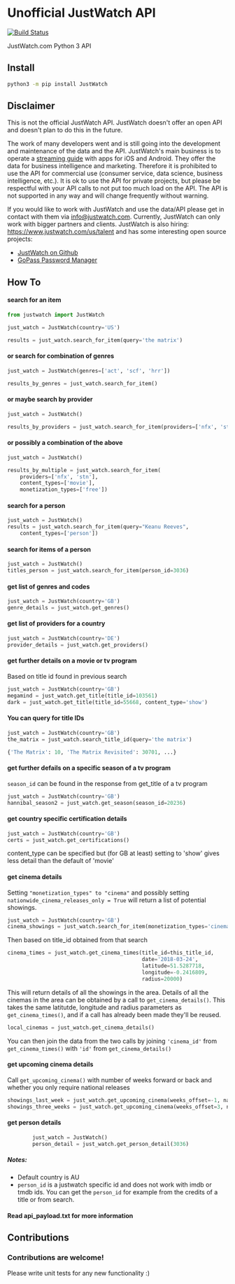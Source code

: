 # Unofficial JustWatch API
[![Build Status](https://travis-ci.com/dawoudt/JustWatchAPI.svg?branch=master)](https://travis-ci.com/dawoudt/JustWatchAPI)

JustWatch.com Python 3 API

## Install
```bash
python3 -m pip install JustWatch
```

##  Disclaimer
This is not the official JustWatch API. JustWatch doesn't offer an open API and doesn't plan to do this in the future.

The work of many developers went and is still going into the development and maintenance of the data and the API. JustWatch's main business is to operate a [streaming guide](https://www.justwatch.com/) with apps for iOS and Android. They offer the data for business intelligence and marketing. Therefore it is prohibited to use the API for commercial use (consumer service, data science, business intelligence, etc.). It is ok to use the API for private projects, but please be respectful with your API calls to not put too much load on the API. The API is not supported in any way and will change frequently without warning.

If you would like to work with JustWatch and use the data/API please get in contact with them via [info@justwatch.com](mailto:info@justwatch.com). Currently, JustWatch can only work with bigger partners and clients.
JustWatch is also hiring: https://www.justwatch.com/us/talent and has some interesting open source projects:

- [JustWatch on Github](https://github.com/justwatchcom)
- [GoPass Password Manager](https://github.com/gopasspw/gopass)

## How To
#### search for an item
```python
from justwatch import JustWatch

just_watch = JustWatch(country='US')

results = just_watch.search_for_item(query='the matrix')
```
#### or search for combination of genres
```python
just_watch = JustWatch(genres=['act', 'scf', 'hrr'])

results_by_genres = just_watch.search_for_item()
```
#### or maybe search by provider
```python
just_watch = JustWatch()

results_by_providers = just_watch.search_for_item(providers=['nfx', 'stn'])
```

#### or possibly a combination of the above 
```python
just_watch = JustWatch()

results_by_multiple = just_watch.search_for_item(
    providers=['nfx', 'stn'], 
    content_types=['movie'], 
    monetization_types=['free'])
```

#### search for a person
```python
just_watch = JustWatch()
results = just_watch.search_for_item(query="Keanu Reeves",
    content_types=['person'])
```

#### search for items of a person
```python
just_watch = JustWatch()
titles_person = just_watch.search_for_item(person_id=3036)
```

#### get list of genres and codes
```python
just_watch = JustWatch(country='GB')
genre_details = just_watch.get_genres()

```

#### get list of providers for a country
```python
just_watch = JustWatch(country='DE')
provider_details = just_watch.get_providers()

```

#### get further details on a movie or tv program

Based on title id found in previous search

```python
just_watch = JustWatch(country='GB')
megamind = just_watch.get_title(title_id=103561)
dark = just_watch.get_title(title_id=55668, content_type='show')

```

#### You can query for title IDs

```python
just_watch = JustWatch(country='GB')
the_matrix = just_watch.search_title_id(query='the matrix')

{'The Matrix': 10, 'The Matrix Revisited': 30701, ...}

```

#### get further defails on a specific season of a tv program

`season_id` can be found in the response from get_title of a tv program

```python
just_watch = JustWatch(country='GB')
hannibal_season2 = just_watch.get_season(season_id=20236)

```

#### get country specific certification details

```python
just_watch = JustWatch(country='GB')
certs = just_watch.get_certifications()

```

content_type can be specified but (for GB at least) setting to 'show' gives less detail than the default of 'movie'


#### get cinema details

Setting ```"monetization_types" to "cinema"``` and possibly setting ```nationwide_cinema_releases_only = True``` will return a list of potential showings.

```python
just_watch = JustWatch(country='GB')
cinema_showings = just_watch.search_for_item(monetization_types='cinema')

```

Then based on title_id obtained from that search

```python
cinema_times = just_watch.get_cinema_times(title_id=this_title_id,
                                           date='2018-03-24',
                                           latitude=51.5287718,
                                           longitude=-0.2416809,
                                           radius=20000)
```
This will return details of all the showings in the area.  Details of all the cinemas in the area can be obtained by a call to ```get_cinema_details()```.  This takes the same latitutde, longitude and radius parameters as ```get_cinema_times()```, and if a call has already been made they'll be reused.

```python
local_cinemas = just_watch.get_cinema_details()
```

You can then join the data from the two calls by joining ```'cinema_id'``` from ```get_cinema_times()``` with ```'id'``` from ```get_cinema_details()```

#### get upcoming cinema details

Call ```get_upcoming_cinema()``` with number of weeks forward or back and whether you only require national releases

```python
showings_last_week = just_watch.get_upcoming_cinema(weeks_offset=-1, nationwide_cinema_releases_only=True)
showings_three_weeks = just_watch.get_upcoming_cinema(weeks_offset=3, nationwide_cinema_releases_only=False)
```

#### get person details

```python
        just_watch = JustWatch()
        person_detail = just_watch.get_person_detail(3036)
```

##### Notes: 
* Default country is AU
* `person_id` is a justwatch specific id and does not work with imdb or tmdb ids. 
You can get the `person_id` for example from the credits of a title or from search.

#### Read api_payload.txt for more information

## Contributions
### Contributions are welcome!
Please write unit tests for any new functionality :)
